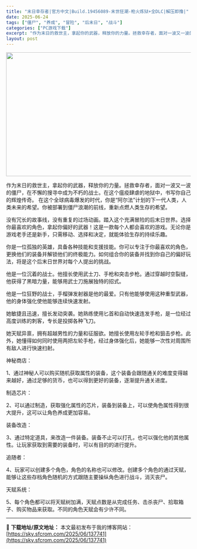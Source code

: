 ```yaml
---
title: "末日幸存者|官方中文|Build.19456089-末世狂潮-枪火炼狱+全DLC|解压即撸|"
date: 2025-06-24
tags: ["僵尸", "养成", "冒险", "后末日", "战斗"]
categories: ["PC游戏下载"]
excerpt: "作为末日的救世主，拿起你的武器，释放你的力量。拯救幸存者，面对一波又一波的僵尸，在不懈的搜寻中成为不朽的战士。在这个瘟疫肆虐的地狱中，书写你自己的辉煌传奇。 在这个全球病毒爆发的时代，你是“阿尔法”计划的下一代人类，人类未来的希望。你被部署到僵尸浪潮的前线，重新点燃人类生存的希望。 没有冗长的故事线&hellip;"
layout: post
---
```


<img class="aligncenter size-full wp-image-137738" src="https://sky.sfcrom.com/wp-content/uploads/2025/06/2025062403565417.webp" alt="" width="600" height="338" />

作为末日的救世主，拿起你的武器，释放你的力量。拯救幸存者，面对一波又一波的僵尸，在不懈的搜寻中成为不朽的战士。在这个瘟疫肆虐的地狱中，书写你自己的辉煌传奇。
在这个全球病毒爆发的时代，你是“阿尔法”计划的下一代人类，人类未来的希望。你被部署到僵尸浪潮的前线，重新点燃人类生存的希望。

没有冗长的故事线，没有重复的过场动画。踏入这个充满冒险的后末日世界。选择你最喜欢的角色，拿起你偏好的武器！这是一款每个人都会喜欢的游戏。无论你是游戏老手还是新手，只需移动、选择和决定，就能体验生存的持续乐趣。

你是一位孤独的英雄，具备各种技能和支援技能。你可以专注于你最喜欢的角色，更换他们的装备并解锁他们的终极能力。如何组合你的装备并找到你自己的偏好玩法，将是这个后末日世界对每个人提出的挑战。

他是一位沉着的战士。他擅长使用武士刀、手枪和突击步枪。通过穿越时空裂缝，他获得了黑暗力量，能够用武士刀施展独特的招式。

他是一位狂野的战士，手榴弹发射器是他的最爱。只有他能够使用这种重型武器，他的身体强化使他能够连续快速发射。

她敏捷且迅速，擅长发动突袭。她熟练使用匕首和自动快速连发手枪，是一位经过高度训练的刺客，专长是投掷各种飞刀。

她天赋异禀，拥有超越男性的力量和征服欲。她擅长使用左轮手枪和狙击步枪。此外，她懂得如何同时使用两把左轮手枪，经过身体强化后，她能够一次性对周围所有敌人进行快速扫射。

神秘商店：

1、通过神秘人可以购买随机获取属性的装备，这个装备会跟随通关的难度变得越来越好，通过足够的货币，也可以得到更好的装备，逐渐提升通关进度。

制造芯片：

2、可以通过制造，获取强化属性的芯片，装备到装备上，可以使角色属性得到很大提升，这可以让角色养成更加容易。

装备改造：

3、通过特定道具，来改造一件装备。装备不止可以打孔，也可以强化他的其他属性。让玩家获取到需要的装备时，可以有目的的进行提升。

追随者：

4、玩家可以创建多个角色，角色的名称也可以修改。创建多个角色的通过天赋，能够让这些存档角色随机的方式跟随主要操纵角色进行战斗，消灭丧尸。

天赋系统：

5、每个角色都可以将天赋树加满，天赋点数是从完成任务、击杀丧尸、拾取箱子、购买物品来获取。不同的角色天赋会有少许不同。

---
📖 **下载地址/原文地址：** 本文最初发布于我的博客网站：[https://sky.sfcrom.com/2025/06/137741](https://sky.sfcrom.com/2025/06/137741)
